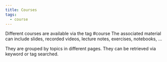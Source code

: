 ```yaml
---
title: Courses
tags:
  - course
---
```

   Different courses are available via the tag #course
  The associated material can include slides, recorded videos, lecture notes, exercises, notebooks, ...

  They are grouped by topics in different pages. They can be retrieved via keyword or tag searched.